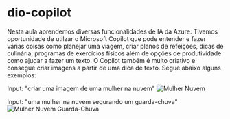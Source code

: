 # dio-copilot

Nesta aula aprendemos diversas funcionalidades de IA da Azure. 
Tivemos oportunidade de utilzar o Microsoft Copilot que pode entender e fazer várias coisas como planejar uma viagem, criar planos de refeições, dicas de culinária, programas de exercícios físicos além de opções de produtividade como ajudar a fazer um texto.
O Copilot também é muito criativo e consegue criar imagens a partir de uma dica de texto. 
Segue abaixo alguns exemplos:

Input: "criar uma imagem de uma mulher na nuvem"
![Mulher Nuvem](/print/mulher_nuvem.jpg?raw=true "Mulher Nuvem")

Input: "uma mulher na nuvem segurando um guarda-chuva"
![Mulher Nuvem Guarda-Chuva](/print/mulher_nuvem_guardachuva.jpg?raw=true "Mulher Nuvem Guarda-Chuva")

